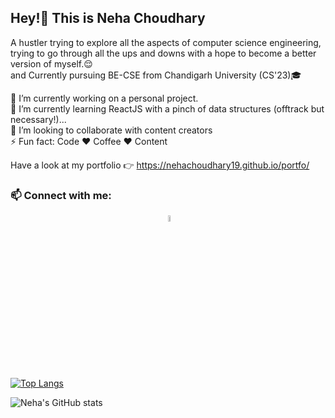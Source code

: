 ### <h2>Hey!👋 This is Neha Choudhary</h2>

A hustler trying to explore all the aspects of computer science engineering, trying to go through all the ups and downs with a hope to become a better version of myself.😌
<br>and Currently pursuing BE-CSE from Chandigarh University (CS'23)🎓

🔭 I’m currently working on a personal project.<br>
🌱 I’m currently learning ReactJS with a pinch of data structures (offtrack but necessary!)...<br>
👯 I’m looking to collaborate with content creators<br>
⚡ Fun fact: Code ❤️ Coffee ❤️ Content<br>

Have a look at my portfolio 👉 https://nehachoudhary19.github.io/portfo/

<h3>📫 Connect with me:</h3>
  <a href="https://www.linkedin.com/in/neha-choudhary7/"><img src="https://cdn.jsdelivr.net/npm/simple-icons@v3/icons/linkedin.svg" style="width:5%;height:5%;margin-left:50%;"></a>

<br><br><br>
[![Top Langs](https://github-readme-stats.vercel.app/api/top-langs/?username=Nehachoudhary19&layout=compact)](https://github.com/Nehachoudhary19/github-readme-stats)

![Neha's GitHub stats](https://github-readme-stats.vercel.app/api?username=Nehachoudhary19&show_icons=true&theme=radical)



<!--
**Nehachoudhary19/Nehachoudhary19** is a ✨ _special_ ✨ repository because its `README.md` (this file) appears on your GitHub profile.

Here are some ideas to get you started:

- 🔭 I’m currently working on ...
- 🌱 I’m currently learning ...
- 👯 I’m looking to collaborate on ...
- 🤔 I’m looking for help with ...
- 💬 Ask me about ...
- 📫 How to reach me: ...
- 😄 Pronouns: ...
- ⚡ Fun fact: ...
-->
